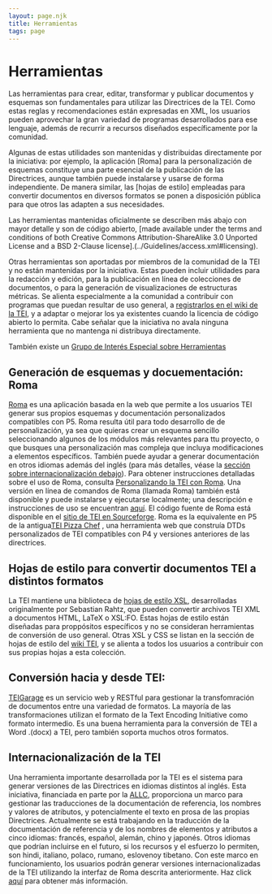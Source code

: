 ```yaml
---
layout: page.njk
title: Herramientas
tags: page
---
```

# Herramientas

Las herramientas para crear, editar, transformar y publicar documentos y esquemas 
son fundamentales para utilizar las Directrices de la TEI. Como estas reglas y recomendaciones 
están expresadas en XML, los usuarios pueden aprovechar la gran variedad de programas desarrollados 
para ese lenguaje, además de recurrir a recursos diseñados específicamente por la comunidad.

Algunas de estas utilidades son mantenidas y distribuidas directamente por la iniciativa: por ejemplo, 
la aplicación [Roma] para la personalización de esquemas constituye una parte esencial de la publicación 
de las Directrices, aunque también puede instalarse y usarse de forma independiente. De manera similar, 
las [hojas de estilo] empleadas para convertir documentos en diversos formatos se ponen a disposición pública
 para que otros las adapten a sus necesidades.

Las herramientas mantenidas oficialmente se describen más abajo con mayor detalle y son de código abierto, 
[made available under the terms and conditions of both Creative Commons Attribution-ShareAlike 3.0 Unported 
License and a BSD 2-Clause license].(../Guidelines/access.xml#licensing).
 
 Otras herramientas son aportadas por miembros de la comunidad de la TEI y no están mantenidas por la 
 iniciativa. Estas pueden incluir utilidades para la redacción y edición, para la publicación en línea 
 de colecciones de documentos, o para la generación de visualizaciones de estructuras métricas. Se alienta 
 especialmente a la comunidad a contribuir con programas que puedan resultar de uso general, a
 [registrarlos en el wiki de la TEI](https://wiki.tei-c.org/index.php/Category:Tools), y a adaptar 
 o mejorar los ya existentes cuando la licencia de código abierto lo permita.
  Cabe señalar que la iniciativa no avala ninguna herramienta que no mantenga ni distribuya directamente.
 
 
 También existe un  [Grupo de Interés Especial sobre Herramientas](/activities/SIG/Tools/)
 
 
 
 ## Generación de esquemas y docuementación: Roma
 
 [Roma](https://roma.tei-c.org/) es una aplicación basada en la web que permite 
 a los usuarios TEI 
 generar sus propios esquemas y documentación personalizados compatibles con P5. Roma 
 resulta útil para todo desarrollo 
 de de personalización, ya sea que quieras crear un esquema sencillo seleccionando algunos 
 de los módulos más relevantes para ttu proyecto, o que busques una personalización mas compleja 
 que incluya modificaciones a elementos específicos. También puede ayudar a generar documentación 
 en otros idiomas además del inglés
 (para más detalles, véase la [sección sobre internacionalización debajo](#I18N)). Para obtener instrucciones
 detalladas sobre el uso de Roma, consulta [ Personalizando la TEI con Roma](../Guidelines/Customization/use_roma.xml). 
 Una versión en línea de comandos de Roma (llamada Roma) también está disponible y puede instalarse y ejecutarse localmente; 
 una descripción e instrucciones de uso se encuentran [aquí](../Guidelines/Customization/odds.xml#romacommandline). El código 
 fuente 
 de Roma está disponible en el [sitio de TEI en  Sourceforge](https://sourceforge.net/project/showfiles.php?group_id=106328&package_id=141128). Roma es la equivalente en P5 de la antigua[TEI Pizza Chef](/Vault/P4/pizza.html) , una herramienta web que construía DTDs 
 personalizados de TEI compatibles con P4 y versiones anteriores de las directrices.
 
 

 
 ## Hojas de estilo para convertir documentos TEI a distintos formatos
 
 La TEI mantiene una biblioteca de [hojas de estilo XSL](https://github.com/TEIC/Stylesheets), 
 desarrolladas originalmente por Sebastian Rahtz, que pueden convertir archivos TEI XML a documentos HTML,
LaTeX o XSL:FO. Estas hojas de estilo están diseñadas para proppósitos específicos y no se consideran herramientas 
de conversión de uso general. Otras XSL y CSS se listan en la sección de hojas de estilo del [wiki TEI](https://wiki.tei-c.org/index.php/Stylesheets), y se alienta a todos los usuarios a contribuir con sus propias hojas a esta colección.
 
 

 
 ## Conversión hacia y desde TEI:
 
 [TEIGarage](https://teigarage.tei-c.org/) 
 es un servicio web y RESTful para gestionar la transfomración de documentos entre una variedad de 
 formatos. La mayoría de las transformaciones utilizan el formato de la Text Encoding Initiative 
 como formato intermedio. Es una buena herramienta para la conversión de TEI a Word .(docx) a TEI, 
 pero también soporta muchos otros formatos.
 
 

 
 <h2 id="I18N">Internacionalización de la TEI</h2>
 
 Una herramienta importante desarrollada por la TEI es el sistema para generar versiones 
 de las Directrices en idiomas distintos al inglés. Esta iniciativa, financiada en parte por la  [ALLC](http://www.allc.org/), 
 proporciona un marco para gestionar las traducciones de la documentación de referencia,
 los nombres y valores de atributos, y potencialmente el texto en prosa de las propias
 Directrices. Actualmente se está trabajando en la traducción de la documentación de referencia
 y de los nombres de elementos y atributos a cinco idiomas: francés, español, alemán, chino y
 japonés. Otros idiomas que podrían incluirse en el futuro, si los recursos y el esfuerzo lo permiten, son 
 hindi, italiano, polaco, rumano, eslovenoy tibetano. Con este marco en funcionamiento, 
 los usuarios podrán generar versiones internacionalizadas de la TEI utilizando la interfaz de Roma descrita anteriormente. Haz click [aquí](I18N/) para obtener más información. 
 
 
  
